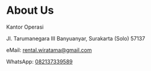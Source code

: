 # About Us

Kantor Operasi

Jl. Tarumanegara III Banyuanyar, Surakarta (Solo) 57137

eMail: rental.wiratama@gmail.com

WhatsApp: [082137339589](https://wa.me/6282137339589)